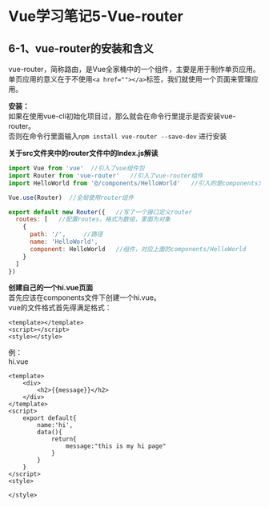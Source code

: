 # Vue学习笔记5-Vue-router
## 6-1、vue-router的安装和含义
vue-router，简称路由，是Vue全家桶中的一个组件，主要是用于制作单页应用。<br>
单页应用的意义在于不使用```<a href=""></a>```标签，我们就使用一个页面来管理应用。<br>

**安装：** <br>
如果在使用vue-cli初始化项目过，那么就会在命令行里提示是否安装vue-router。<br>
否则在命令行里面输入```npm install vue-router --save-dev``` 进行安装<br>


**关于src文件夹中的router文件中的Index.js解读** <br>
```javascript
import Vue from 'vue'  //引入了vue组件包
import Router from 'vue-router'   //引入了vue-router组件
import HelloWorld from '@/components/HelloWorld'   //引入的是components文件夹中的HelloWorld.vue文件，这个文件也可以叫做模板

Vue.use(Router)  //全局使用router组件

export default new Router({   //写了一个接口定义router
  routes: [   //配置routes，格式为数组，里面为对象
    {
      path: '/',     //路径
      name: 'HelloWorld',     
      component: HelloWorld   //组件，对应上面的components/HelloWorld
    }
  ]
})
```

**创建自己的一个hi.vue页面** <br>
首先应该在components文件下创建一个hi.vue。<br>
vue的文件格式首先得满足格式：
```
<template></template>
<script></script>
<style></style>
```
例：<br>
hi.vue <br>
```vue
<template>
	<div>
		<h2>{{message}}</h2>
	</div>
</template>
<script>
	export default{
		name:'hi',
		data(){
			return{
				message:"this is my hi page"
			}
		}
	}
</script>
<style>
	
</style>
```